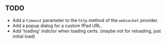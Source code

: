 TODO
---
  - Add a `timeout` parameter to the `http` method of the `websocket` provider.
  - Add a popup dialog for a custom fPad URL.
  - Add 'loading' indictor when loading certs. (maybe not for reloading, just initial load)
